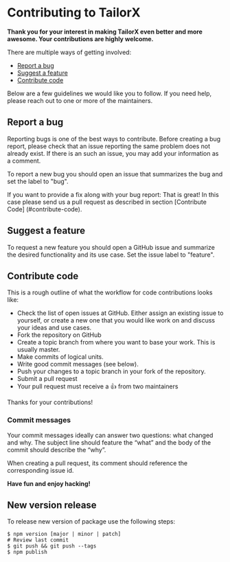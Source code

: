 # Contributing to TailorX

**Thank you for your interest in making TailorX even better and more awesome. Your contributions are highly welcome.**

There are multiple ways of getting involved:

- [Report a bug](#report-a-bug)
- [Suggest a feature](#suggest-a-feature) 
- [Contribute code](#contribute-code) 

Below are a few guidelines we would like you to follow.
If you need help, please reach out to one or more of the maintainers.

## Report a bug 
Reporting bugs is one of the best ways to contribute. Before creating a bug report, please check that an issue reporting the same problem does not already exist. If there is an such an issue, you may add your information as a comment.

To report a new bug you should open an issue that summarizes the bug and set the label to "bug".

If you want to provide a fix along with your bug report: That is great! In this case please send us a pull request as described in section [Contribute Code] (#contribute-code).

## Suggest a feature
To request a new feature you should open a GitHub issue and summarize the desired functionality and its use case. Set the issue label to "feature".  

## Contribute code
This is a rough outline of what the workflow for code contributions looks like:
- Check the list of open issues at GitHub. Either assign an existing issue to yourself, or create a new one that you would like work on and discuss your ideas and use cases.
- Fork the repository on GitHub
- Create a topic branch from where you want to base your work. This is usually master.
- Make commits of logical units.
- Write good commit messages (see below).
- Push your changes to a topic branch in your fork of the repository.
- Submit a pull request
- Your pull request must receive a :thumbsup: from two maintainers

Thanks for your contributions!

### Commit messages
Your commit messages ideally can answer two questions: what changed and why. The subject line should feature the “what” and the body of the commit should describe the “why”.  

When creating a pull request, its comment should reference the corresponding issue id.

**Have fun and enjoy hacking!**

## New version release
To release new version of package use the following steps:
```
$ npm version [major | minor | patch]
# Review last commit
$ git push && git push --tags
$ npm publish
```
